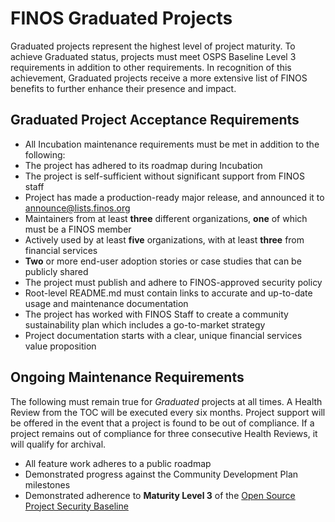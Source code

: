 # FINOS Graduated Projects

Graduated projects represent the highest level of project maturity. To achieve Graduated status, projects must meet OSPS Baseline Level 3 requirements in addition to other requirements. In recognition of this achievement, Graduated projects receive a more extensive list of FINOS benefits to further enhance their presence and impact.

## Graduated Project Acceptance Requirements

- All Incubation maintenance requirements must be met in addition to the following:
- The project has adhered to its roadmap during Incubation
- The project is self-sufficient without significant support from FINOS staff
- Project has made a production-ready major release, and announced it to [announce@lists.finos.org](mailto:announce@lists.finos.org)
- Maintainers from at least **three** different organizations, **one** of which must be a FINOS member
- Actively used by at least **five** organizations, with at least **three** from financial services
- **Two** or more end-user adoption stories or case studies that can be publicly shared
- The project must publish and adhere to FINOS-approved security policy
- Root-level README.md must contain links to accurate and up-to-date usage and maintenance documentation
- The project has worked with FINOS Staff to create a community sustainability plan which includes a go-to-market strategy
- Project documentation starts with a clear, unique financial services value proposition

## Ongoing Maintenance Requirements

The following must remain true for _Graduated_ projects at all times. A Health Review from the TOC will be executed every six months. Project support will be offered in the event that a project is found to be out of compliance. If a project remains out of compliance for three consecutive Health Reviews, it will qualify for archival.

- All feature work adheres to a public roadmap
- Demonstrated progress against the Community Development Plan milestones
- Demonstrated adherence to **Maturity Level 3** of the [Open Source Project Security Baseline](https://baseline.openssf.org/)
